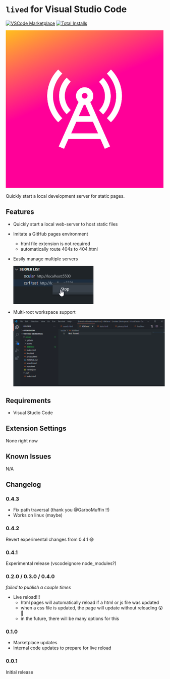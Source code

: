 # `lived` for Visual Studio Code

[![VSCode Marketplace](https://img.shields.io/vscode-marketplace/v/jeffalo.lived.svg?style=flat-square&label=vscode%20marketplace)](https://marketplace.visualstudio.com/items?itemName=jeffalo.lived) [![Total Installs](https://img.shields.io/vscode-marketplace/d/jeffalo.lived.svg?style=flat-square)](https://marketplace.visualstudio.com/items?itemName=jeffalo.lived)

![icon](images/icon.png)

Quickly start a local development server for static pages.

## Features

- Quickly start a local web-server to host static files
- Imitate a GitHub pages environment
    - html file extension is not required
    - automatically route 404s to 404.html
- Easily manage multiple servers

    ![Manage multiple servers](images/manage.png)

- Multi-root workspace support 

    ![Multiple workspace roots](images/multi.gif)

## Requirements

- Visual Studio Code

## Extension Settings

None right now

## Known Issues

N/A

## Changelog

### 0.4.3

- Fix path traversal (thank you @GarboMuffin !!)
- Works on linux (maybe)

### 0.4.2

Revert experimental changes from 0.4.1 😅

### 0.4.1

Experimental release (vscodeignore node_modules?)

### 0.2.0 / 0.3.0 / 0.4.0

_failed to publish a couple times_

- Live reload!!!
    - html pages will automatically reload if a html or js file was updated
    - when a css file is updated, the page will update without reloading 😲 🤯
    - in the future, there will be many options for this

### 0.1.0

- Marketplace updates
- Internal code updates to prepare for live reload

### 0.0.1

Initial release